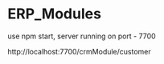 # ERP_Modules

use npm start,
server running on port - 7700


http://localhost:7700/crmModule/customer 
